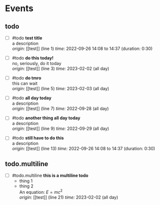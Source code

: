 # Events
## todo
 - [ ] #todo **test title**  
    a description  
    *origin:* [[test]] (line 1)
    *time:* 2022-09-26 14:08 to 14:37 (duration: 0:30)  

 - [ ] #todo **do this today!**  
    no, seriously, do it today  
    *origin:* [[test]] (line 3)
    *time:* 2023-02-02 (all day)  

 - [ ] #todo **do tmro**  
    this can wait  
    *origin:* [[test]] (line 5)
    *time:* 2023-02-03 (all day)  

 - [ ] #todo **all day today**  
    a description  
    *origin:* [[test]] (line 7)
    *time:* 2022-09-28 (all day)  

 - [ ] #todo **another thing all day today**  
    a description  
    *origin:* [[test]] (line 9)
    *time:* 2022-09-29 (all day)  

 - [ ] #todo **still have to do this**  
    a description  
    *origin:* [[test]] (line 13)
    *time:* 2022-09-26 14:08 to 14:37 (duration: 0:30)  

## todo.multiline
 - [ ] #todo.multiline **this is a multiline todo**  
    - thing 1  
    - thing 2  
    An equation: $E = m c^2$  
    *origin:* [[test]] (line 21)
    *time:* 2023-02-02 (all day)  

